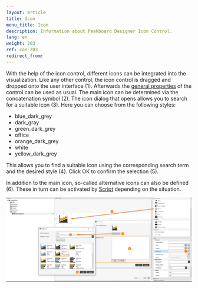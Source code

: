 ```yaml
---
layout: article
title: Icon
menu_title: Icon
description: Information about Peakboard Designer Icon Control.
lang: en
weight: 203
ref: con-203
redirect_from:
---
```


With the help of the icon control, different icons can be integrated into the visualization.
Like any other control, the icon control is dragged and dropped onto the user interface (1). 
Afterwards the [general properties](/controls/en-general-properties.html) of the control can be used as usual.
The main icon can be determined via the concatenation symbol (2).
The icon dialog that opens allows you to search for a suitable icon (3).
Here you can choose from the following styles:

* blue_dark_grey
* dark_gray
* green_dark_grey
* office
* orange_dark_grey
* white
* yellow_dark_grey

This allows you to find a suitable icon using the corresponding search term and the desired style (4).
Click OK to confirm the selection (5).

In addition to the main icon, so-called alternative icons can also be defined (6). 
These in turn can be activated by [Script](/scripting/en-script-engine.html) depending on the situation.

![image_1](/assets/images/Controls/icon/icon01.png)